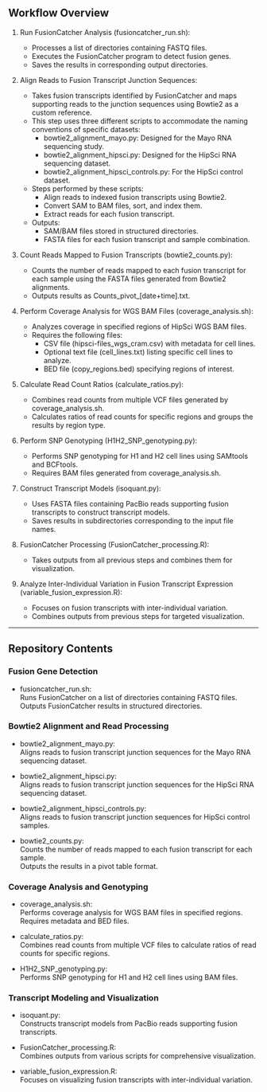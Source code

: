 ## Workflow Overview

1. Run FusionCatcher Analysis (fusioncatcher_run.sh):  
   - Processes a list of directories containing FASTQ files.  
   - Executes the FusionCatcher program to detect fusion genes.  
   - Saves the results in corresponding output directories.  

2. Align Reads to Fusion Transcript Junction Sequences:  
   - Takes fusion transcripts identified by FusionCatcher and maps supporting reads to the junction sequences using Bowtie2 as a custom reference.  
   - This step uses three different scripts to accommodate the naming conventions of specific datasets:  
     - bowtie2_alignment_mayo.py: Designed for the Mayo RNA sequencing study.  
     - bowtie2_alignment_hipsci.py: Designed for the HipSci RNA sequencing dataset.  
     - bowtie2_alignment_hipsci_controls.py: For the HipSci control dataset.  
   - Steps performed by these scripts:
     - Align reads to indexed fusion transcripts using Bowtie2.  
     - Convert SAM to BAM files, sort, and index them.  
     - Extract reads for each fusion transcript.  
   - Outputs:
     - SAM/BAM files stored in structured directories.  
     - FASTA files for each fusion transcript and sample combination.  

3. Count Reads Mapped to Fusion Transcripts (bowtie2_counts.py):  
   - Counts the number of reads mapped to each fusion transcript for each sample using the FASTA files generated from Bowtie2 alignments.  
   - Outputs results as Counts_pivot_[date+time].txt.

4. Perform Coverage Analysis for WGS BAM Files (coverage_analysis.sh):  
   - Analyzes coverage in specified regions of HipSci WGS BAM files.  
   - Requires the following files:  
     - CSV file (hipsci-files_wgs_cram.csv) with metadata for cell lines.  
     - Optional text file (cell_lines.txt) listing specific cell lines to analyze.  
     - BED file (copy_regions.bed) specifying regions of interest.  

5. Calculate Read Count Ratios (calculate_ratios.py):  
   - Combines read counts from multiple VCF files generated by coverage_analysis.sh.  
   - Calculates ratios of read counts for specific regions and groups the results by region type.  

6. Perform SNP Genotyping (H1H2_SNP_genotyping.py):  
   - Performs SNP genotyping for H1 and H2 cell lines using SAMtools and BCFtools.  
   - Requires BAM files generated from coverage_analysis.sh.  

7. Construct Transcript Models (isoquant.py):  
   - Uses FASTA files containing PacBio reads supporting fusion transcripts to construct transcript models.  
   - Saves results in subdirectories corresponding to the input file names.

8. FusionCatcher Processing (FusionCatcher_processing.R):  
   - Takes outputs from all previous steps and combines them for visualization.  

9. Analyze Inter-Individual Variation in Fusion Transcript Expression (variable_fusion_expression.R):  
   - Focuses on fusion transcripts with inter-individual variation.  
   - Combines outputs from previous steps for targeted visualization.

---

## Repository Contents

### Fusion Gene Detection
- fusioncatcher_run.sh:  
  Runs FusionCatcher on a list of directories containing FASTQ files.  
  Outputs FusionCatcher results in structured directories.

### Bowtie2 Alignment and Read Processing
- bowtie2_alignment_mayo.py:  
  Aligns reads to fusion transcript junction sequences for the Mayo RNA sequencing dataset.

- bowtie2_alignment_hipsci.py:  
  Aligns reads to fusion transcript junction sequences for the HipSci RNA sequencing dataset.

- bowtie2_alignment_hipsci_controls.py:  
  Aligns reads to fusion transcript junction sequences for HipSci control samples.

- bowtie2_counts.py:  
  Counts the number of reads mapped to each fusion transcript for each sample.  
  Outputs the results in a pivot table format.

### Coverage Analysis and Genotyping
- coverage_analysis.sh:  
  Performs coverage analysis for WGS BAM files in specified regions.  
  Requires metadata and BED files.

- calculate_ratios.py:  
  Combines read counts from multiple VCF files to calculate ratios of read counts for specific regions.

- H1H2_SNP_genotyping.py:  
  Performs SNP genotyping for H1 and H2 cell lines using BAM files.

### Transcript Modeling and Visualization
- isoquant.py:  
  Constructs transcript models from PacBio reads supporting fusion transcripts.  

- FusionCatcher_processing.R:  
  Combines outputs from various scripts for comprehensive visualization.  

- variable_fusion_expression.R:  
  Focuses on visualizing fusion transcripts with inter-individual variation.
